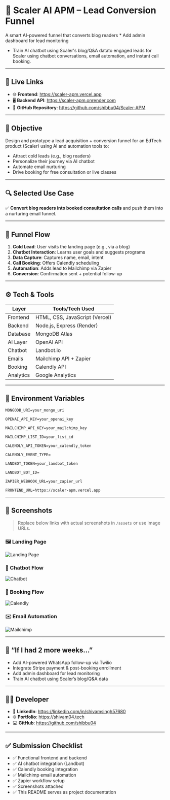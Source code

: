 # 🚀 Scaler AI APM – Lead Conversion Funnel

A smart AI-powered funnel that converts blog readers * Add admin dashboard for lead monitoring
* Train AI chatbot using Scaler's blog/Q&A datato engaged leads for Scaler using chatbot conversations, email automation, and instant call booking.

---

## 🔗 Live Links

* 🌐 **Frontend**: https://scaler-apm.vercel.app
* 🖥️ **Backend API**: https://scaler-apm.onrender.com
* 📁 **GitHub Repository**: https://github.com/shibbu04/Scaler-APM

---

## 🎯 Objective

Design and prototype a lead acquisition + conversion funnel for an EdTech product (Scaler) using AI and automation tools to:

- Attract cold leads (e.g., blog readers)
- Personalize their journey via AI chatbot
- Automate email nurturing
- Drive booking for free consultation or live classes

---

## 🔍 Selected Use Case

✅ **Convert blog readers into booked consultation calls** and push them into a nurturing email funnel.

---

## 🔁 Funnel Flow

1. **Cold Lead**: User visits the landing page (e.g., via a blog)
2. **Chatbot Interaction**: Learns user goals and suggests programs
3. **Data Capture**: Captures name, email, intent
4. **Call Booking**: Offers Calendly scheduling
5. **Automation**: Adds lead to Mailchimp via Zapier
6. **Conversion**: Confirmation sent + potential follow-up

---

## ⚙️ Tech & Tools

| Layer       | Tools/Tech Used                    |
|-------------|-------------------------------------|
| Frontend    | HTML, CSS, JavaScript (Vercel)     |
| Backend     | Node.js, Express (Render)          |
| Database    | MongoDB Atlas                      |
| AI Layer    | OpenAI API                         |
| Chatbot     | Landbot.io                         |
| Emails      | Mailchimp API + Zapier             |
| Booking     | Calendly API                       |
| Analytics   | Google Analytics                   |

---

## 🔐 Environment Variables

```env
MONGODB_URI=your_mongo_uri

OPENAI_API_KEY=your_openai_key

MAILCHIMP_API_KEY=your_mailchimp_key

MAILCHIMP_LIST_ID=your_list_id

CALENDLY_API_TOKEN=your_calendly_token

CALENDLY_EVENT_TYPE=

LANDBOT_TOKEN=your_landbot_token

LANDBOT_BOT_ID=

ZAPIER_WEBHOOK_URL=your_zapier_url

FRONTEND_URL=https://scaler-apm.vercel.app
```

---

## 📸 Screenshots

> Replace below links with actual screenshots in `/assets` or use image URLs.

### 🖼️ Landing Page

![Landing Page](./assets/landing-page.png)

### 💬 Chatbot Flow

![Chatbot](./assets/chatbot.png)

### 📅 Booking Flow

![Calendly](./assets/calendly-booking.png)

### ✉️ Email Automation

![Mailchimp](./assets/mailchimp-flow.png)

---

## 🧠 “If I had 2 more weeks...”

* Add AI-powered WhatsApp follow-up via Twilio
* Integrate Stripe payment & post-booking enrollment
* Add admin dashboard for lead monitoring
* Train AI chatbot using Scaler’s blog/Q\&A data

---

## 👨‍💻 Developer

* 💼 **LinkedIn**: https://linkedin.com/in/shivamsingh57680
* 🌐 **Portfolio**: https://shivam04.tech
* 💻 **GitHub**: https://github.com/shibbu04

---

## ✅ Submission Checklist

* ✅ Functional frontend and backend
* ✅ AI chatbot integration (Landbot)
* ✅ Calendly booking integration
* ✅ Mailchimp email automation
* ✅ Zapier workflow setup
* ✅ Screenshots attached
* ✅ This README serves as project documentation
